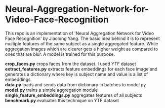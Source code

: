 # Neural-Aggregation-Network-for-Video-Face-Recognition
This repo is an implementation of 'Neural Aggregation Network for Video Face Recognition' by Jiaolong Yang. The basic idea behind it is to represent multiple features of the same subject as a single aggregated feature. While aggregation images which are clearer gets a higher weight as compared to ones that are blur. A model is trained for this purpose. <br>

<strong>crop_faces.py</strong> crops faces from the dataset. I used YTF dataset <br>
<strong>extract_features.py</strong> extracts feature embeddings for each face image and generates a dictionary where key is subject name and value is a list of embeddings <br>
<strong>data.py</strong> loads and sends data from dictionary in batches to model.py <br>
<strong>model.py</strong> trains a simple aggregation module <br>
<strong>single_feature_embeddings.py</strong> aggregates features of all subjects <br>
<strong>benchmark.py</strong> evaluates this technique on YTF dataset <br>

